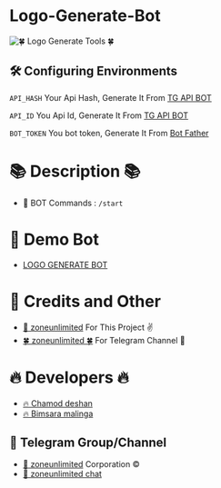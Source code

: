 # Logo-Generate-Bot 

![🍀 Logo Generate Tools 🍀](https://telegra.ph/file/61e5a2d1009c4cbdaf67d.jpg)

## 🛠 Configuring Environments

``` API_HASH ``` Your Api Hash, Generate It From [TG API BOT](https://t.me/TgApiextractorBot)

``` API_ID ``` You Api Id, Generate It From [TG API BOT](https://t.me/TgApiextractorBot)

``` BOT_TOKEN ``` You bot token, Generate It From [Bot Father](https://t.me/BotFather)

# 📚 Description 📚
 

- 🔑 BOT Commands : `/start` 

# 🌸 Demo Bot

- [LOGO GENERATE BOT](https://t.me/The_logo_generate_bot)

# 🌺 Credits and Other

- [🚀 zoneunlimited](https://github.com/zoneunlimited) For This Project ✌️
- [🍀 zoneunlimited 🍀](https://t.me/zoneunlimited) For Telegram Channel 🚀

# 🔥 Developers 🔥

- [🔥 Chamod deshan](https://t.me/chamod_deshan)<br>
- [🔥 Bimsara malinga](https://t.me/bimsaramalinga) <br>

## 🌷 Telegram Group/Channel

- [🌷 zoneunlimited](https://t.me/zoneunlimited) Corporation ©️
- [🌷 zoneunlimited chat](https://t.me/zoneunlimitedchat) 

##

